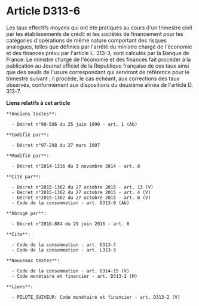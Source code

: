 # Article D313-6

Les taux effectifs moyens qui ont été pratiqués au cours d'un trimestre civil par les  établissements de crédit et les
sociétés de financement pour les catégories d'opérations de même nature comportant des risques analogues, telles que définies
par l'arrêté du ministre chargé de l'économie et des finances prévu par l'article L. 313-3, sont calculés par la Banque de
France. Le ministre chargé de l'économie et des finances fait procéder à la publication au Journal officiel de la République
française de ces taux ainsi que des seuils de l'usure correspondant qui serviront de référence pour le trimestre suivant ; il
procède, le cas échéant, aux corrections des taux observés, conformément aux dispositions du deuxième alinéa de l'article D.
313-7.

**Liens relatifs à cet article**

	**Anciens textes**:

	  - Décret n°90-506 du 25 juin 1990 - art. 1 (Ab)

	**Codifié par**:

	  - Décret n°97-298 du 27 mars 1997

	**Modifié par**:

	  - Décret n°2014-1316 du 3 novembre 2014 - art. 8

	**Cité par**:

	  - Décret n°2015-1362 du 27 octobre 2015 - art. 13 (V)
	  - Décret n°2015-1362 du 27 octobre 2015 - art. 4 (V)
	  - Décret n°2015-1362 du 27 octobre 2015 - art. 8 (V)
	  - Code de la consommation - art. D313-9 (Ab)

	**Abrogé par**:

	  - Décret n°2016-884 du 29 juin 2016 - art. 8

	**Cite**:

	  - Code de la consommation - art. D313-7
	  - Code de la consommation - art. L313-3

	**Nouveaux textes**:

	  - Code de la consommation - art. D314-15 (V)
	  - Code monétaire et financier - art. D313-2 (M)

	**Liens**:

	  - PILOTE_SUIVEUR: Code monétaire et financier - art. D313-2 (V)
